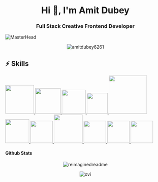<h1 align="center">Hi 👋, I'm Amit Dubey</h1>
<h3 align="center">Full Stack Creative Frontend Developer</h3>

![MasterHead](https://cdn.pixabay.com/photo/2016/04/16/21/49/deer-1333814_1280.jpg)

<p align="center"><img align="center" src="https://github-readme-streak-stats.herokuapp.com/?user=amitdubey6261&theme=algolia" alt="amitdubey6261" /></p>

## :zap: Skills

<p float="left">
  <a href="https://golang.org/" target="_blank" >
    <img src="https://raw.githubusercontent.com/itsksaurabh/itsksaurabh/master/assets/golang.gif"  height="90" />
  </a>
  <a href="https://www.docker.com/" target="_blank" >
    <img src="https://raw.githubusercontent.com/itsksaurabh/itsksaurabh/master/assets/docker.gif"  height="80" /> 
  </a>
  <a href="https://kubernetes.io/" target="_blank" >
    <img src="https://raw.githubusercontent.com/itsksaurabh/itsksaurabh/master/assets/k8s.gif"  height="75" />
  </a>
  <a href="https://docs.gitlab.com/ee/ci/" target="_blank" >
    <img src="https://download.blender.org/branding/blender_logo_socket.png"  height="65" />
  </a>
  <a href="https://www.terraform.io/" target="_blank" >
    <img src="https://brandslogos.com/wp-content/uploads/thumbs/nodejs-logo-vector.svg" width="120" />
  </a>
  <a href="https://helm.sh/" target="_blank" >
    <img src="https://res.cloudinary.com/practicaldev/image/fetch/s--YTd-yHB1--/c_limit%2Cf_auto%2Cfl_progressive%2Cq_66%2Cw_880/https://dev-to-uploads.s3.amazonaws.com/uploads/articles/0bd20dz2e1eoshz4pza2.gif"  height="75" />
  </a>
   <a href="https://www.w3.org/wiki/The_web_standards_model_-_HTML_CSS_and_JavaScript" target="_blank" >
    <img src="https://raw.githubusercontent.com/itsksaurabh/itsksaurabh/master/assets/html-css-js.png" height="70" />
  </a>
  </a>
    <a href="https://www.jenkins.io/" target="_blank" >
    <img src="https://upload.wikimedia.org/wikipedia/commons/thumb/b/b2/Cloudinary_logo.svg/2560px-Cloudinary_logo.svg.png" height="90" />
  </a>
  <a href="www.tensorflow.org" target="_blank" >
    <img src="https://raw.githubusercontent.com/DARK-art108/ItsRitesh/master/assets/tf.png" height="70" />
  </a>
  <a href="https://pytorch.org/" target="_blank" >
    <img src="https://raw.githubusercontent.com/DARK-art108/ItsRitesh/master/assets/pyt2.png" height="70" />
  </a>
  <a href="https://www.kubeflow.org/" target="_blank" >
    <img src="https://raw.githubusercontent.com/DARK-art108/ItsRitesh/master/assets/kf.png" height="70" />
  </a>
</p>

#### Github Stats
<p align='center'><img src="https://myreadme.vercel.app/api/embed/amitdubey6261?panels=userstatistics,toprepositories,toplanguages,commitgraph" alt="reimaginedreadme" /></p>

<p align='center'><img src="https://github-readme-stats.vercel.app/api/top-langs?username=amitdubey6261&show_icons=true&locale=en&layout=compact&theme=chartreuse-dark" alt="ovi" /></p>

